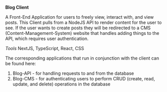 **Blog Client**

A Front-End Application for users to freely view, interact with, and view posts. This Client pulls from a NodeJS API to render content for the user to see. If the user wants to create posts they will be redirected to a CMS (Content-Management-System) website that handles adding things to the API, which requires user authentication.

*Tools*
NextJS, TypeScript, React, CSS

The corresponding applications that run in conjunction with the client can be found here:

1. Blog-API - for handling requests to and from the database
2. Blog-CMS - for authenticating users to perform CRUD (create, read, update, and delete) operations in the database